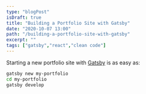 ```yaml
---
type: "blogPost"
isDraft: true
title: "Building a Portfolio Site with Gatsby"
date: "2020-10-07 13:00"
path: "/building-a-portfolio-site-with-gatsby"
excerpt: ""
tags: ["gatsby","react","clean code"]
---
```

Starting a new portfolio site with [Gatsby](www.gatsbyjs.com) is as easy as:

```bash
gatsby new my-portfolio
cd my-portfolio
gatsby develop
```

